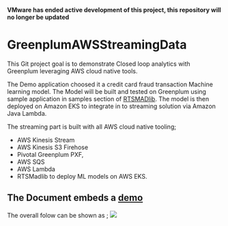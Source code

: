 **VMware has ended active development of this project, this repository will no longer be updated**

# GreenplumAWSStreamingData

This Git project goal is to demonstrate Closed loop analytics with Greenplum leveraging AWS cloud native tools.

The Demo application choosed it a credit card fraud transaction Machine learning model. The Model will be built and tested on Greenplum using sample application in samples section of [RTSMADlib](https://www.google.com/url?q=https://github.com/pivotal/Realtime-scoring-for-MADlib&sa=D&source=hangouts&ust=1584626576096000&usg=AFQjCNEppB_6B4bN6Tg-eUv1O1qOuvKAkg). The model is then deployed on Amazon EKS to integrate in to streaming solution via Amazon Java Lambda. 

The streaming part is built with all AWS cloud native tooling;
* AWS Kinesis Stream
* AWS Kinesis S3 Firehose
* Pivotal Greenplum PXF, 
* AWS SQS 
* AWS Lambda
* RTSMadlib to deploy ML models on AWS EKS.

## The Document embeds a [demo](https://onevmw-my.sharepoint.com/:b:/g/personal/spaladugu_vmware_com/Efl7dpRv5-xEm3yAqi0g6EUBcZdhd3py5wVpYrehJB332Q?e=QsSOzu)

The overall folow can be shown as ;
![](/VmwareGreenplumStreamingMLUsecaseOnAmazonAWS.svg)



